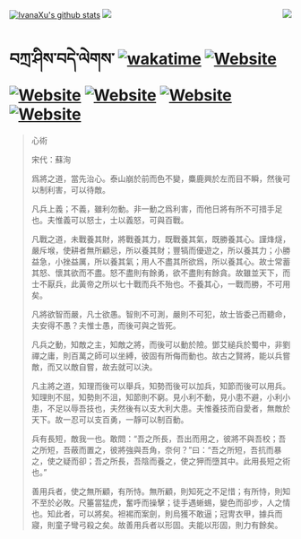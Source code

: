 [![IvanaXu's github stats](https://github-readme-stats.vercel.app/api?username=IvanaXu&theme=codeSTACKr)](https://github.com/anuraghazra/github-readme-stats)
<img align="right" src="https://github-readme-stats.vercel.app/api/top-langs/?username=IvanaXu&langs_count=8&theme=codeSTACKr" />
<img src="https://github-readme-stats.vercel.app/api/wakatime?username=IvanaXu&layout=compact&langs_count=8&theme=codeSTACKr&custom_title=Programming&nbsp;Times&nbsp;(Since&nbsp;Jul.29.2021)&range=all_time" />
# བཀྲ་ཤིས་བདེ་ལེགས་	[![wakatime](https://wakatime.com/badge/user/5043ee4a-e361-4607-9d47-d557f2005d05.svg)](https://wakatime.com/@5043ee4a-e361-4607-9d47-d557f2005d05)	[![Website](https://img.shields.io/website?label=&up_color=orange&up_message=Tianchi&url=https%3A%2F%2Fshields.io)](https://tianchi.aliyun.com/home/science/scienceDetail?userId=1095279182618)	[![Website](https://img.shields.io/website?label=&up_color=green&up_message=Yuque&url=https%3A%2F%2Fshields.io)](https://www.yuque.com/ivanaxu)	[![Website](https://img.shields.io/website?label=&up_color=yellow&up_message=Leetcode&url=https%3A%2F%2Fshields.io)](https://leetcode.cn/u/ivanaxu)	[![Website](https://img.shields.io/website?label=&up_color=violet&up_message=AIstudio&url=https%3A%2F%2Fshields.io)](https://aistudio.baidu.com/aistudio/personalcenter/thirdview/979775)	[![Website](https://img.shields.io/website?label=&up_color=red&up_message=Gitee&url=https%3A%2F%2Fshields.io)](https://gitee.com/IvanaXu)
> 心術
> 
> 宋代：蘇洵 
> 
> 爲將之道，當先治心。泰山崩於前而色不變，麋鹿興於左而目不瞬，然後可以制利害，可以待敵。
> 
> 凡兵上義；不義，雖利勿動。非一動之爲利害，而他日將有所不可措手足也。夫惟義可以怒士，士以義怒，可與百戰。
> 
> 凡戰之道，未戰養其財，將戰養其力，既戰養其氣，既勝養其心。謹烽燧，嚴斥堠，使耕者無所顧忌，所以養其財；豐犒而優遊之，所以養其力；小勝益急，小挫益厲，所以養其氣；用人不盡其所欲爲，所以養其心。故士常蓄其怒、懷其欲而不盡。怒不盡則有餘勇，欲不盡則有餘貪。故雖並天下，而士不厭兵，此黃帝之所以七十戰而兵不殆也。不養其心，一戰而勝，不可用矣。
> 
> 凡將欲智而嚴，凡士欲愚。智則不可測，嚴則不可犯，故士皆委己而聽命，夫安得不愚？夫惟士愚，而後可與之皆死。
> 
> 凡兵之動，知敵之主，知敵之將，而後可以動於險。鄧艾縋兵於蜀中，非劉禪之庸，則百萬之師可以坐縛，彼固有所侮而動也。故古之賢將，能以兵嘗敵，而又以敵自嘗，故去就可以決。
> 
> 凡主將之道，知理而後可以舉兵，知勢而後可以加兵，知節而後可以用兵。知理則不屈，知勢則不沮，知節則不窮。見小利不動，見小患不避，小利小患，不足以辱吾技也，夫然後有以支大利大患。夫惟養技而自愛者，無敵於天下。故一忍可以支百勇，一靜可以制百動。
> 
> 兵有長短，敵我一也。敢問：“吾之所長，吾出而用之，彼將不與吾校；吾之所短，吾蔽而置之，彼將強與吾角，奈何？”曰：“吾之所短，吾抗而暴之，使之疑而卻；吾之所長，吾陰而養之，使之狎而墮其中。此用長短之術也。”
> 
> 善用兵者，使之無所顧，有所恃。無所顧，則知死之不足惜；有所恃，則知不至於必敗。尺箠當猛虎，奮呼而操擊；徒手遇蜥蜴，變色而卻步，人之情也。知此者，可以將矣。袒裼而案劍，則烏獲不敢逼；冠冑衣甲，據兵而寢，則童子彎弓殺之矣。故善用兵者以形固。夫能以形固，則力有餘矣。
>
